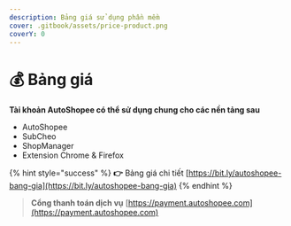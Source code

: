 ```yaml
---
description: Bảng giá sử dụng phần mềm
cover: .gitbook/assets/price-product.png
coverY: 0
---
```


# 💰 Bảng giá

**Tài khoản AutoShopee có thể sử dụng chung cho các nền tảng sau**

* AutoShopee
* SubCheo
* ShopManager
* Extension Chrome & Firefox

{% hint style="success" %}
**👉** Bảng giá chi tiết [https://bit.ly/autoshopee-bang-gia](https://bit.ly/autoshopee-bang-gia)
{% endhint %}

> **Cổng thanh toán dịch vụ** [https://payment.autoshopee.com](https://payment.autoshopee.com)
